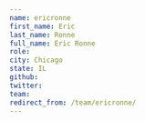 ```yaml
---
name: ericronne
first_name: Eric
last_name: Ronne
full_name: Eric Ronne
role: 
city: Chicago
state: IL
github: 
twitter: 
team: 
redirect_from: /team/ericronne/
---
```


